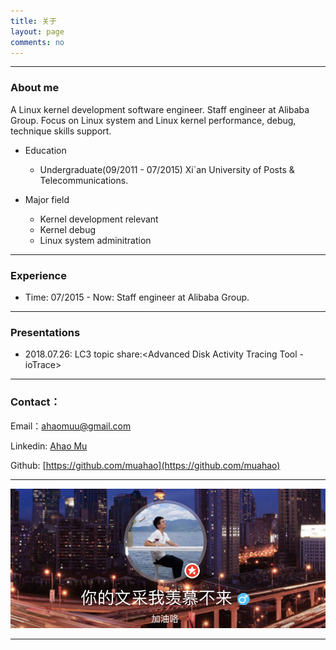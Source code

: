 ```yaml
---
title: 关于
layout: page
comments: no
---
```


---
### About me
A Linux kernel development software engineer. Staff engineer at Alibaba Group. 
Focus on Linux system and Linux kernel performance, debug, technique skills support. 

* Education
    * Undergraduate(09/2011 - 07/2015) Xi`an University of Posts & Telecommunications.

* Major field
	* Kernel development relevant
	* Kernel debug
	* Linux system adminitration

---
### Experience
* Time: 07/2015 - Now: Staff engineer at Alibaba Group.

---
### Presentations
* 2018.07.26: LC3 topic share:<Advanced Disk Activity Tracing Tool - ioTrace>

----

### Contact：
Email：ahaomuu@gmail.com

Linkedin: [Ahao Mu](https://www.linkedin.com/in/ahao-mu-86072394/)

Github: [https://github.com/muahao](https://github.com/muahao)

----

[![新浪微博](../picture/jiangyi_weibo_picture.png)](https://weibo.com/muahao/home?wvr=5&lf=reg)

----
